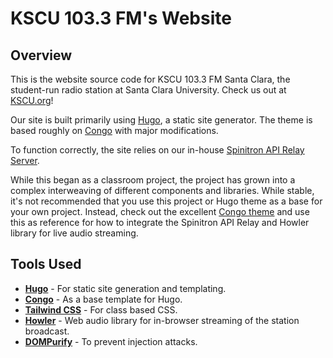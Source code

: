# KSCU 103.3 FM's Website
## Overview
This is the website source code for KSCU 103.3 FM Santa Clara, the student-run radio station at Santa Clara University. Check us out at [KSCU.org](https://kscu.org)!

Our site is built primarily using [Hugo](https://gohugo.io/), a static site generator. The theme is based roughly on [Congo](https://github.com/jpanther/congo) with major modifications. 

To function correctly, the site relies on our in-house [Spinitron API Relay Server](https://github.com/aidansmth/API_relay). 

While this began as a classroom project, the project has grown into a complex interweaving of different components and libraries. While stable, it's not recommended that you use this project or Hugo theme as a base for your own project. Instead, check out the excellent [Congo theme](https://github.com/jpanther/congo) and use this as reference for how to integrate the Spinitron API Relay and Howler library for live audio streaming.

## Tools Used

- [**Hugo**]((https://gohugo.io/)) - For static site generation and templating.
- [**Congo**](https://github.com/jpanther/congo) - As a base template for Hugo.
- [**Tailwind CSS**](https://tailwindcss.com/) - For class based CSS.
- [**Howler**](https://howlerjs.com/) - Web audio library for in-browser streaming of the station broadcast.
- [**DOMPurify**](https://github.com/cure53/DOMPurify) - To prevent injection attacks.